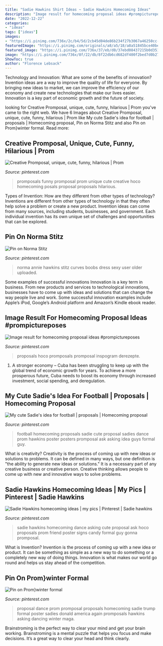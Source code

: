 ```yaml
---
title: "Sadie Hawkins Shirt Ideas ~ Sadie Hawkins Homecoming Ideas"
description: "Image result for homecoming proposal ideas #prompictureposes"
date: "2022-12-22"
categories:
- "ideas"
tags: ["ideas"]
images:
- "https://i.pinimg.com/736x/2c/b4/5d/2cb45d04de86b234f27b3067a46250cc--annie.jpg"
featuredImage: "https://i.pinimg.com/originals/a8/a5/18/a8a51845bce40bec25cfe242cb35f256.jpg"
featured_image: "https://i.pinimg.com/736x/37/eb/d0/37ebd08437215b0d351fa5d15777d8e6.jpg"
image: "https://i.pinimg.com/736x/8f/22/db/8f22db6cd682df400f2bed7d0b27c06c--sadies-football-proposal-promposal-football.jpg?b=t"
ShowToc: true
author: "Florence Lebsack"
---
```



Technology and Innovation: What are some of the benefits of innovation?
Invention ideas are a way to improve the quality of life for everyone. By bringing new ideas to market, we can improve the efficiency of our economy and create new technologies that make our lives easier. Innovation is a key part of economic growth and the future of society.

	

		
looking for Creative Promposal, unique, cute, funny, hilarious | Prom you've came to the right web. We have 6 Images about Creative Promposal, unique, cute, funny, hilarious | Prom like My cute Sadie&#039;s idea for football | proposals | Homecoming proposal, Pin on Norma Stitz and also Pin on Prom}winter formal. Read more:
		
    
## Creative Promposal, Unique, Cute, Funny, Hilarious | Prom

<img loading=lazy src="https://i.pinimg.com/736x/4e/b4/d3/4eb4d3a5beb6a8722407b91308f96d69--promposal-unique-softball-promposal.jpg?b=t" onerror="this.onerror=null;this.src='https://tse3.mm.bing.net/th?id=OIP._EOOdgWmfZcjE04qpAkQnwHaNK&amp;pid=15.1';" alt="Creative Promposal, unique, cute, funny, hilarious | Prom">

_Source: pinterest.com_

>promposals funny promposal prom unique cute creative hoco homecoming posals proposal proposals hilarious. 

	

Types of Invention: How are they different from other types of technology?
Inventions are different from other types of technology in that they often help solve a problem or create a new product. Invention ideas can come from many sources, including students, businesses, and government. Each individual invention has its own unique set of challenges and opportunities that can be explored.

    
## Pin On Norma Stitz

<img loading=lazy src="https://i.pinimg.com/736x/2c/b4/5d/2cb45d04de86b234f27b3067a46250cc--annie.jpg" onerror="this.onerror=null;this.src='https://tse2.mm.bing.net/th?id=OIP.yl-AtNk5NfcCpcJZ_D4wggAAAA&amp;pid=15.1';" alt="Pin on Norma Stitz">

_Source: pinterest.com_

>norma annie hawkins stitz curves boobs dress sexy user older uploaded. 

	

Some examples of successful innovations
Innovation is a key term in business. From new products and services to technological innovations, businesses have to come up with ideas and solutions that can change the way people live and work. Some successful innovation examples include Apple’s iPod, Google’s Android platform and Amazon’s Kindle ebook reader.

    
## Image Result For Homecoming Proposal Ideas #prompictureposes

<img loading=lazy src="https://i.pinimg.com/originals/a8/a5/18/a8a51845bce40bec25cfe242cb35f256.jpg" onerror="this.onerror=null;this.src='https://tse2.mm.bing.net/th?id=OIP.upwhuaeCwwmjf5Bb8cVPhAHaJ4&amp;pid=15.1';" alt="Image result for homecoming proposal ideas #prompictureposes">

_Source: pinterest.com_

>proposals hoco promposals promposal inspogram derezepte. 

	

1. A stronger economy – Cuba has been struggling to keep up with the global trend of economic growth for years. To achieve a more prosperous future, Cuba needs to boost its economy through increased investment, social spending, and deregulation.

    
## My Cute Sadie&#039;s Idea For Football | Proposals | Homecoming Proposal

<img loading=lazy src="https://i.pinimg.com/736x/8f/22/db/8f22db6cd682df400f2bed7d0b27c06c--sadies-football-proposal-promposal-football.jpg?b=t" onerror="this.onerror=null;this.src='https://tse4.mm.bing.net/th?id=OIP.2sn8EAK3WMfE0StUdJhM0QHaFj&amp;pid=15.1';" alt="My cute Sadie&#039;s idea for football | proposals | Homecoming proposal">

_Source: pinterest.com_

>football homecoming proposals sadie cute proposal sadies dance prom hawkins poster posters promposal ask asking idea guys formal guy. 

	

What is creativity?
Creativity is the process of coming up with new ideas or solutions to problems. It can be defined in many ways, but one definition is "the ability to generate new ideas or solutions." It is a necessary part of any creative business or creative person. Creative thinking allows people to come up with new and innovative ways to solve problems.

    
## Sadie Hawkins Homecoming Ideas | My Pics | Pinterest | Sadie Hawkins

<img loading=lazy src="https://s-media-cache-ak0.pinimg.com/736x/b1/e8/ce/b1e8ce61061afa35e714cb06c989d850.jpg" onerror="this.onerror=null;this.src='https://tse4.mm.bing.net/th?id=OIP.TzfoFm-jr8XcwxVy0c3JYgHaHa&amp;pid=15.1';" alt="Sadie Hawkins homecoming ideas | my pics | Pinterest | Sadie hawkins">

_Source: pinterest.com_

>sadie hawkins homecoming dance asking cute proposal ask hoco proposals prom friend poster signs candy formal guy gonna promposal. 

	

What is Invention?
Invention is the process of coming up with a new idea or product. It can be something as simple as a new way to do something or a completely new way of doing things. Innovation is what makes our world go round and helps us stay ahead of the competition.

    
## Pin On Prom}winter Formal

<img loading=lazy src="https://i.pinimg.com/736x/37/eb/d0/37ebd08437215b0d351fa5d15777d8e6.jpg" onerror="this.onerror=null;this.src='https://tse2.mm.bing.net/th?id=OIP.l0B5iJtC_9nrzQcmqGu8igHaJ4&amp;pid=15.1';" alt="Pin on Prom}winter formal">

_Source: pinterest.com_

>proposal dance prom promposal proposals homecoming sadie trump formal poster sadies donald america again promposals hawkins asking dancing winter maga. 

	

Brainstroming is the perfect way to clear your mind and get your brain working. Brainstroming is a mental puzzle that helps you focus and make decisions. It’s a great way to clear your head and think clearly.

